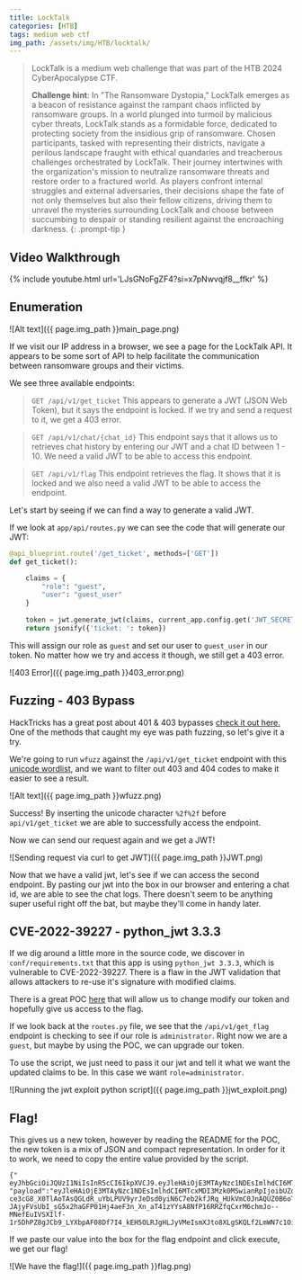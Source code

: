 ```yaml
---
title: LockTalk
categories: [HTB]
tags: medium web ctf
img_path: /assets/img/HTB/locktalk/
---
```


> LockTalk is a medium web challenge that was part of the HTB 2024 CyberApocalypse CTF. 
>
> **Challenge hint**:
> In "The Ransomware Dystopia," LockTalk emerges as a beacon of resistance against the rampant chaos inflicted by ransomware groups. In a world plunged into turmoil by malicious cyber threats, LockTalk stands as a formidable force, dedicated to protecting society from the insidious grip of ransomware. Chosen participants, tasked with representing their districts, navigate a perilous landscape fraught with ethical quandaries and treacherous challenges orchestrated by LockTalk. Their journey intertwines with the organization's mission to neutralize ransomware threats and restore order to a fractured world. As players confront internal struggles and external adversaries, their decisions shape the fate of not only themselves but also their fellow citizens, driving them to unravel the mysteries surrounding LockTalk and choose between succumbing to despair or standing resilient against the encroaching darkness.
{: .prompt-tip }

## Video Walkthrough

{% include youtube.html url='LJsGNoFgZF4?si=x7pNwvqjf8__ffkr' %}

## Enumeration

![Alt text]({{ page.img_path }}main_page.png)

If we visit our IP address in a browser, we see a page for the LockTalk API. It appears to be some sort of API to help facilitate the communication between ransomware groups and their victims.

We see three available endpoints:

> `GET /api/v1/get_ticket`
> This appears to generate a JWT (JSON Web Token), but it says the endpoint is locked. If we try and send a request to it, we get a 403 error.

> `GET /api/v1/chat/{chat_id}`
> This endpoint says that it allows us to retrieves chat history by entering our JWT and a chat ID between 1 - 10. We need a valid JWT to be able to access this endpoint.

> `GET /api/v1/flag`
> This endpoint retrieves the flag. It shows that it is locked and we also need a valid JWT to be able to access the endpoint.

Let's start by seeing if we can find a way to generate a valid JWT.

If we look at `app/api/routes.py` we can see the code that will generate our JWT:

```python
@api_blueprint.route('/get_ticket', methods=['GET'])
def get_ticket():

    claims = {
        "role": "guest", 
        "user": "guest_user"
    }
    
    token = jwt.generate_jwt(claims, current_app.config.get('JWT_SECRET_KEY'), 'PS256', datetime.timedelta(minutes=60))
    return jsonify({'ticket: ': token})
```

This will assign our role as `guest` and set our user to `guest_user` in our token. No matter how we try and access it though, we still get a 403 error.

![403 Error]({{ page.img_path }}403_error.png)

## Fuzzing - 403 Bypass

HackTricks has a great post about 401 & 403 bypasses [check it out here.](https://book.hacktricks.xyz/network-services-pentesting/pentesting-web/403-and-401-bypasses) One of the methods that caught my eye was path fuzzing, so let's give it a try.

We're going to run `wfuzz` against the `/api/v1/get_ticket` endpoint with this [unicode wordlist](https://github.com/danielmiessler/SecLists/blob/master/), and we want to filter out 403 and 404 codes to make it easier to see a result.

![Alt text]({{ page.img_path }}wfuzz.png)

Success! By inserting the unicode character `%2f%2f` before `api/v1/get_ticket` we are able to successfully access the endpoint.

Now we can send our request again and we get a JWT!

![Sending request via curl to get JWT]({{ page.img_path }}JWT.png)

Now that we have a valid jwt, let's see if we can access the second endpoint. By pasting our jwt into the box in our browser and entering a chat id, we are able to see the chat logs. There doesn't seem to be anything super useful right off the bat, but maybe they'll come in handy later.

## CVE-2022-39227 - python_jwt 3.3.3

If we dig around a little more in the source code, we discover in `conf/requirements.txt` that this app is using `python_jwt 3.3.3`, which is vulnerable to CVE-2022-39227. There is a flaw in the JWT validation that allows attackers to re-use it's signature with modified claims. 

There is a great POC [here](https://github.com/user0x1337/CVE-2022-39227) that will allow us to change modify our token and hopefully give us access to the flag.

If we look back at the `routes.py` file, we see that the `/api/v1/get_flag` endpoint is checking to see if our role is `administrator`. Right now we are a `guest`, but maybe by using the POC, we can upgrade our token.

To use the script, we just need to pass it our jwt and tell it what we want the updated claims to be. In this case we want `role=administrator`.

![Running the jwt exploit python script]({{ page.img_path }}jwt_exploit.png)

## Flag!

This gives us a new token, however by reading the README for the POC, the new token is a mix of JSON and compact representation. In order for it to work, we need to copy the entire value provided by the script.

```
{"  eyJhbGciOiJQUzI1NiIsInR5cCI6IkpXVCJ9.eyJleHAiOjE3MTAyNzc1NDEsImlhdCI6MTcxMDI3Mzk0MSwianRpIjoibUZoR2JmRHpaamEyaklSREpqR3JIZyIsIm5iZiI6MTcxMDI3Mzk0MSwicm9sZSI6ImFkbWluaXN0cmF0b3IiLCJ1c2VyIjoiYWRtaW5pc3RyYXRvciJ9.":"","protected":"eyJhbGciOiJQUzI1NiIsInR5cCI6IkpXVCJ9", "payload":"eyJleHAiOjE3MTAyNzc1NDEsImlhdCI6MTcxMDI3Mzk0MSwianRpIjoibUZoR2JmRHpaamEyaklSREpqR3JIZyIsIm5iZiI6MTcxMDI3Mzk0MSwicm9sZSI6Imd1ZXN0IiwidXNlciI6Imd1ZXN0X3VzZXIifQ","signature":"dE3T8-ce3cG8_X0TlAoTAsQGLdR_uYbLPUV9yrJeDsd0yiN6C7eb2kfJRq_HUkVmC0JnAQUZ0B6oTnr9MruQ7mFoq2h99ihkYSN60P9JECEWpZ6Es4r2C4YjhUg-JAjyFVsUbI_sG5x2haGFP01Hj4aeF3n_Xn_aT41zYYsA8NfP16RRZfqCxrM6chmJo--MNefEuIVSXIlf-1r5DhPZ8gJCb9_LYXbpAF08Df7I4_kEH5OLRJgHLJyVMeIsmXJto8XLgSKQLf2LmWN7c1OiBJkbOPxbJqz2GfIjp_dBjjuxupZ4QXUDFm32FkJzDBSz5bFXDnTKPCSj6wutg4jfyA"}
```
If we paste our value into the box for the flag endpoint and click execute, we get our flag!

![We have the flag!]({{ page.img_path }}flag.png)







